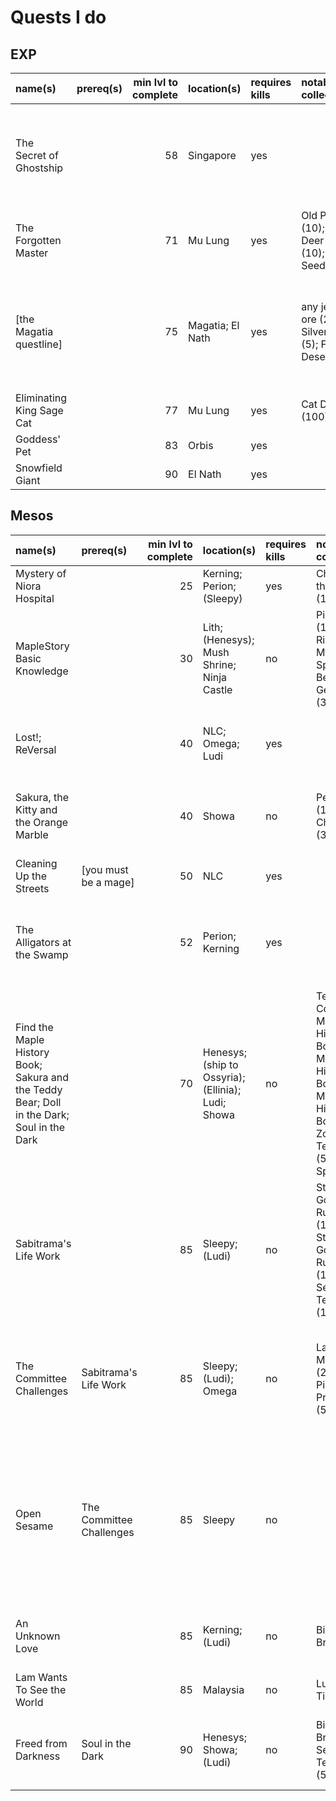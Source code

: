 # Quests I do

## EXP

| name(s)                   | prereq(s) | min lvl to complete | location(s)      | requires kills | notable collectables                                   |     EXP | other rewards                                                                 | who dunnit |
| :------------------------ | :-------- | ------------------: | :--------------- | :------------- | :----------------------------------------------------- | ------: | :---------------------------------------------------------------------------- | :--------- |
| The Secret of Ghostship   |           |                  58 | Singapore        | yes            |                                                        | 155,000 | mesos (100,000); White Essence (1); Chili Crabs or some shit (???)            | rusa       |
| The Forgotten Master      |           |                  71 | Mu Lung          | yes            | Old Paper (10); Broken Deer Horn (10); Peach Seed (50) | 218,300 | fame (15)                                                                     | rusa\*     |
| \[the Magatia questline\] |           |                  75 | Magatia; El Nath | yes            | any jewel ore (2); Silver Ore (5); Flaming Desert (50) | 639,100 | fame (30); Elixir (30); Melting Cheese (30); ACP (10); Russelon's Potion (20) | rusa       |
| Eliminating King Sage Cat |           |                  77 | Mu Lung          | yes            | Cat Doll (100)                                         | 282,700 | fame (17)                                                                     | rusa       |
| Goddess' Pet              |           |                  83 | Orbis            | yes            |                                                        | 385,600 | fame (20)                                                                     | rusa       |
| Snowfield Giant           |           |                  90 | El Nath          | yes            |                                                        | 541,900 | fame (20)                                                                     |            |

## Mesos

| name(s)                                                                                    | prereq(s)                | min lvl to complete | location(s)                                        | requires kills | notable collectables                                                                                                                           |    EXP | other rewards                                                                                              | who dunnit |
| :----------------------------------------------------------------------------------------- | :----------------------- | ------------------: | :------------------------------------------------- | :------------- | :--------------------------------------------------------------------------------------------------------------------------------------------- | -----: | :--------------------------------------------------------------------------------------------------------- | :--------- |
| Mystery of Niora Hospital                                                                  |                          |                  25 | Kerning; Perion; (Sleepy)                          | yes            | Charm of the Undead (100)                                                                                                                      |  7,300 | Old Raggedy Cape (1)                                                                                       | rusa       |
| MapleStory Basic Knowledge                                                                 |                          |                  30 | Lith; (Henesys); Mush Shrine; Ninja Castle         | no             | Pig's Head (1); Pig's Ribbon (20); Maple Special Bento (2); Genin Doll (30)                                                                    |      0 | Shoe Jump 30% (1); Elixir (10); assorted potions                                                           | rusa       |
| Lost!; ReVersal                                                                            |                          |                  40 | NLC; Omega; Ludi                                   | yes            |                                                                                                                                                | 18,000 | GFA 70% (1); fame (7); Elpam Elixir (7)                                                                    |            |
| Sakura, the Kitty and the Orange Marble                                                    |                          |                  40 | Showa                                              | no             | Pet Food (1); Fried Chicken (300)                                                                                                              |      0 | Shoe Jump 30% (1) **OR** Helm HP 30% (1)                                                                   |            |
| Cleaning Up the Streets                                                                    | \[you must be a mage\]   |                  50 | NLC                                                | yes            |                                                                                                                                                | 15,000 | Nocturnal Staff (1)                                                                                        |            |
| The Alligators at the Swamp                                                                |                          |                  52 | Perion; Kerning                                    | yes            |                                                                                                                                                | 45,000 | Cape INT 60% (1); job-based 10% weapon scroll (1)                                                          |            |
| Find the Maple History Book; Sakura and the Teddy Bear; Doll in the Dark; Soul in the Dark |                          |                  70 | Henesys; (ship to Ossyria); (Ellinia); Ludi; Showa | no             | Teddy's Cotton (50); Maple History Book I (1); Maple History Book II (1); Maple History Book III (1); Zombie Teddy Bear (50); Free Spirit (50) |  6,500 | random 30% scroll (3); Medal of Honor (1)                                                                  |            |
| Sabitrama's Life Work                                                                      |                          |                  85 | Sleepy; (Ludi)                                     | no             | Stone Golem Rubble (100); Dark Stone Golem Rubble (100); Sealed Teddy Bear (100)                                                               | 15,000 | OA INT 30% (1) **OR** Glove DEX 30% (1)                                                                    |            |
| The Committee Challenges                                                                   | Sabitrama's Life Work    |                  85 | Sleepy; (Ludi); Omega                              | no             | Lazy Buffy's Marble (200); Dual Pirate's Propeller (500)                                                                                       |  5,000 | GFA 30% (1) **OR** OA INT 30% (1) **OR** Glove DEX 30% (1) **OR** Power Elixir (1)                         |            |
| Open Sesame                                                                                | The Committee Challenges |                  85 | Sleepy                                             | no             |                                                                                                                                                |      0 | random 30% scroll (1) **OR** Rower (1) **OR** Elixir (10) **OR** Orihalcon Ore (20) **OR** Fat Sausage (1) |            |
| An Unknown Love                                                                            |                          |                  85 | Kerning; (Ludi)                                    | no             | Binding Bridle (100)                                                                                                                           | 10,000 | OA INT 30% (1); Glove DEX 30% (1)                                                                          |            |
| Lam Wants To See the World                                                                 |                          |                  85 | Malaysia                                           | no             | Lucky Bus Ticket (100)                                                                                                                         | 15,000 | random 30% scroll (1)                                                                                      |            |
| Freed from Darkness                                                                        | Soul in the Dark         |                  90 | Henesys; Showa; (Ludi)                             | no             | Binding Bridle (50); Sealed Teddy Bear (50)                                                                                                    | 65,000 | random 30% scroll (2); fame (10); Elixir (2)                                                               |            |
